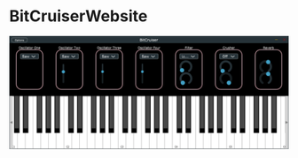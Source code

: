 # BitCruiserWebsite
![gui](https://github.com/josephwhite/BitCruiserWebsite/blob/master/bitcruisergui.PNG)
